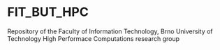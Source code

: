 # FIT_BUT_HPC
Repository of the Faculty of Information Technology, Brno University of Technology High Performace Computations research group  

